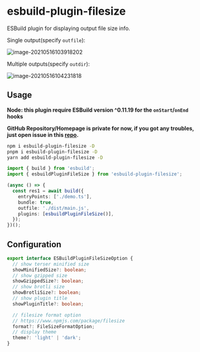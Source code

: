 # esbuild-plugin-filesize

ESBuild plugin for displaying output file size info.

Single output(specify `outfile`):

![image-20210516103918202](https://budu-oss-store.oss-cn-shenzhen.aliyuncs.com/image-20210516103918202.png)

Multiple outputs(specify `outdir`):

![image-20210516104231818](https://budu-oss-store.oss-cn-shenzhen.aliyuncs.com/image-20210516104231818.png)

## Usage

**Node: this plugin require ESBuild version ^0.11.19 for the `onStart`/`onEnd` hooks**

**GitHub Repository/Homepage is private for now, if you got any troubles, just open issue in this [repo](https://github.com/linbudu599/Blog).**

```bash
npm i esbuild-plugin-filesize -D
pnpm i esbuild-plugin-filesize -D
yarn add esbuild-plugin-filesize -D
```

```typescript
import { build } from 'esbuild';
import { esbuildPluginFileSize } from 'esbuild-plugin-filesize';

(async () => {
  const res1 = await build({
    entryPoints: ['./demo.ts'],
    bundle: true,
    outfile: './dist/main.js',
    plugins: [esbuildPluginFileSize()],
  });
})();
```

## Configuration

```typescript
export interface ESBuildPluginFileSizeOption {
  // show terser minified size
  showMinifiedSize?: boolean;
  // show gzipped size
  showGzippedSize?: boolean;
  // show brotli size
  showBrotliSize?: boolean;
  // show plugin title
  showPluginTitle?: boolean;

  // filesize format option
  // https://www.npmjs.com/package/filesize
  format?: FileSizeFormatOption;
  // display theme
  theme?: 'light' | 'dark';
}
```
